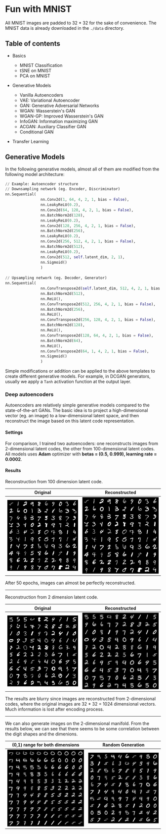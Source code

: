 # Fun with MNIST
All MNIST images are padded to 32 * 32 for the sake of convenience. The MNIST data is already downloaded in the `./data` directory.
## Table of contents
- Basics
    - MNIST Classification
    - tSNE on MNIST
    - PCA on MNIST

- Generative Models
    - Vanilla Autoencoders
    - VAE: Variational Autoencoder
    - GAN: Generative Adversarial Networks
    - WGAN: Wasserstein's GAN
    - WGAN-GP: Improved Wasserstein's GAN
    - InfoGAN: Information maximizing GAN
    - ACGAN: Auxiliary Classifier GAN
    - Conditional GAN
- Transfer Learning

## Generative Models
In the following generative models, almost all of them are modified from the following model architecture:
```python
// Example: Autoencoder structure
// Downsampling network (eg. Encoder, Discriminator)
nn.Sequential(
                nn.Conv2d(1, 64, 4, 2, 1, bias = False),
                nn.LeakyReLU(0.2),
                nn.Conv2d(64, 128, 4, 2, 1, bias = False),
                nn.BatchNorm2d(128),
                nn.LeakyReLU(0.2),
                nn.Conv2d(128, 256, 4, 2, 1, bias = False),
                nn.BatchNorm2d(256),
                nn.LeakyReLU(0.2),
                nn.Conv2d(256, 512, 4, 2, 1, bias = False),
                nn.BatchNorm2d(512),
                nn.LeakyReLU(0.2),
                nn.Conv2d(512, self.latent_dim, 2, 1),
                nn.Sigmoid()
                )
                
// Upsampling network (eg. Decoder, Generator)
nn.Sequential(
                nn.ConvTranspose2d(self.latent_dim, 512, 4, 2, 1, bias = False),
                nn.BatchNorm2d(512),
                nn.ReLU(),
                nn.ConvTranspose2d(512, 256, 4, 2, 1, bias = False),
                nn.BatchNorm2d(256),
                nn.ReLU(),
                nn.ConvTranspose2d(256, 128, 4, 2, 1, bias = False),
                nn.BatchNorm2d(128),
                nn.ReLU(),
                nn.ConvTranspose2d(128, 64, 4, 2, 1, bias = False),
                nn.BatchNorm2d(64),
                nn.ReLU(),
                nn.ConvTranspose2d(64, 1, 4, 2, 1, bias = False),
                nn.Sigmoid()
                )
```
Simple modifications or addition can be applied to the above templates to create different generative models. For example, in DCGAN generators, usually we apply a `Tanh` activation function at the output layer. 
### Deep autoencoders
Autoencoders are relatively simple generative models compared to the state-of-the-art GANs. The basic idea is to project a high-dimensional vector (eg. an image) to a low-dimensional latent space, and then reconstruct the image based on this latent code representation.
#### Settings
For comparison, I trained two autoencoders: one reconstructs images from 2-dimensional latent codes, the other from 100-dimensional latent codes. All models uses **Adam** optimizer with **betas = (0.5, 0.999), learning rate = 0.0002**.
#### Results
Reconstruction from 100 dimension latent code.  

|Original|Reconstructed|
| ------ | ------------|
|![orig](./AE/samples/100_dim/orig.png)|![orig](./AE/samples/100_dim/epoch_50_step_600.png)

After 50 epochs, images can almost be perfectly reconstructed.
***
Reconstruction from 2 dimension latent code.  

|Original|Reconstructed|
| ------ | ------------|
|![orig](./AE/samples/2_dim/orig.png)|![orig](./AE/samples/2_dim/epoch_50_step_600.png)|

The results are blurry since images are reconstructed from 2-dimensional codes, where the original images are 32 * 32 = 1024 dimensional vectors. Much information is lost after encoding process.
***
We can also generate images on the 2-dimensional manifold. From the results below, we can see that there seems to be some correlation between the digit shapes and the dimenions.  

|(0,1) range for both dimensions|Random Generation|
|--------|-------|
|![manifold](./AE/samples/manifold.png)|![random](./AE/samples/random.png)|





